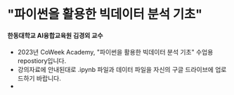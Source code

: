 # "파이썬을 활용한 빅데이터 분석 기초"
#### 한동대학교 AI융합교육원 김경외 교수

- 2023년 CoWeek Academy, "파이썬을 활용한 빅데이터 분석 기초" 수업용 repostiory입니다.
- 강의자료에 안내된대로 .ipynb 파일과 데이터 파일을 자신의 구글 드라이브에 업로드하기 바랍니다.
- 
